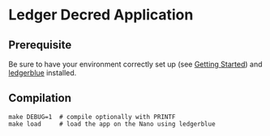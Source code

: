 # Ledger Decred Application

## Prerequisite

Be sure to have your environment correctly set up (see [Getting Started](https://developers.ledger.com/docs/nano-app/introduction/)) and [ledgerblue](https://pypi.org/project/ledgerblue/) installed.

## Compilation

```
make DEBUG=1  # compile optionally with PRINTF
make load     # load the app on the Nano using ledgerblue
```
